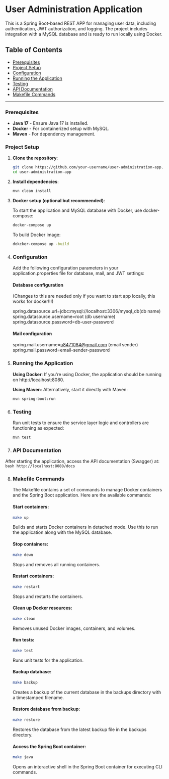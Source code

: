 # User Administration Application

This is a Spring Boot-based REST APP for managing user data, including authentication, JWT authorization, and logging. The project includes integration with a MySQL database and is ready to run locally using Docker.
## Table of Contents

- [Prerequisites](#prerequisites)
- [Project Setup](#project-setup)
- [Configuration](#configuration)
- [Running the Application](#running-the-application)
- [Testing](#testing)
- [API Documentation](#api-documentation)
- [Makefile Commands](#makefile-commands)

---

### Prerequisites

- **Java 17** - Ensure Java 17 is installed.
- **Docker** - For containerized setup with MySQL.
- **Maven** - For dependency management.

### Project Setup

1. **Clone the repository**:
   ```bash
   git clone https://github.com/your-username/user-administration-app.git
   cd user-administration-app


2. **Install dependencies**:
    ```bash
   mvn clean install

3. **Docker setup (optional but recommended)**:

    To start the application and MySQL database with Docker, use docker-compose:
    ```bash
    docker-compose up
   ```
    To build Docker image:
    ```bash
   dokcker-compose up -build

4. ### **Configuration**

    Add the following configuration parameters in your application.properties file for database, mail, and JWT settings:
    #### Database configuration
   (Changes to this are needed only if you want to start app locally, this works for docker!!!)
    
    spring.datasource.url=jdbc:mysql://localhost:3306/mysql_db(db name)
    spring.datasource.username=root (db username)
    spring.datasource.password=db-user-password
    #### Mail configuration
    spring.mail.username=u8471084@gmail.com (email sender)
    spring.mail.password=email-sender-password

5. ### **Running the Application**

   **Using Docker**:
If you're using Docker, the application should be running on http://localhost:8080.

    **Using Maven**: 
Alternatively, start it directly with Maven:

    ```bash
    mvn spring-boot:run
    ```
   
6. ### **Testing**
    Run unit tests to ensure the service layer logic and controllers are functioning as expected:
    ```bash
    mvn test
    ```

7. ### **API Documentation**
After starting the application, access the API documentation (Swagger) at:
    ```bash
    http://localhost:8080/docs
    ```

8. ### **Makefile Commands**
   The Makefile contains a set of commands to manage Docker containers and the Spring Boot application. Here are the available commands:
  
    #### **Start containers:**
    ```bash
    make up
    ```
   
    Builds and starts Docker containers in detached mode. Use this to run the application along with the MySQL database.
                
    #### **Stop containers:**
    ```bash
   make down
    ```
   Stops and removes all running containers.

    #### **Restart containers:**
    ```bash
    make restart
   ```

    Stops and restarts the containers.

    #### **Clean up Docker resources:**
    ```bash
    make clean
    ```

   Removes unused Docker images, containers, and volumes.

    #### **Run tests:**
    ```bash
    make test
   ```

   Runs unit tests for the application.

    #### **Backup database:**
    ```bash
    make backup
    ```

   Creates a backup of the current database in the backups directory with a timestamped filename.

    #### **Restore database from backup:**
    ```bash
    make restore
    ```

   Restores the database from the latest backup file in the backups directory.

    #### **Access the Spring Boot container:**
    ```bash
    make java
    ```

   Opens an interactive shell in the Spring Boot container for executing CLI commands.
